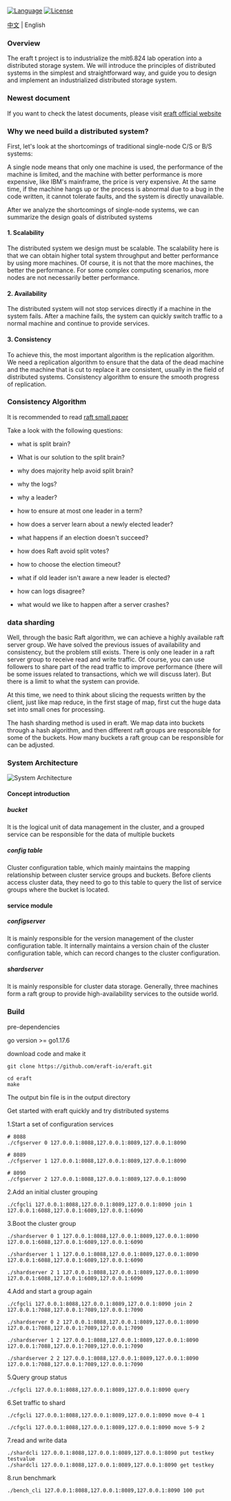 [![Language](https://img.shields.io/badge/Language-Go-blue.svg)](https://golang.org/)
[![License](https://img.shields.io/badge/license-MIT-green)](https://opensource.org/licenses/MIT)

[中文](README.md) | English
### Overview

The eraft t project is to industrialize the mit6.824 lab operation into a distributed storage system. We will introduce the principles of distributed systems in the simplest and straightforward way, and guide you to design and implement an industrialized distributed storage system.

### Newest document

If you want to check the latest documents, please visit [eraft official website](https://eraft.cn)

### Why we need build a distributed system?

First, let's look at the shortcomings of traditional single-node C/S or B/S systems:

A single node means that only one machine is used, the performance of the machine is limited, and the machine with better performance is more expensive, like IBM's mainframe, the price is very expensive. At the same time, if the machine hangs up or the process is abnormal due to a bug in the code written, it cannot tolerate faults, and the system is directly unavailable.

After we analyze the shortcomings of single-node systems, we can summarize the design goals of distributed systems

#### 1. Scalability
The distributed system we design must be scalable. The scalability here is that we can obtain higher total system throughput and better performance by using more machines. Of course, it is not that the more machines, the better the performance. For some complex computing scenarios, more nodes are not necessarily better performance.

#### 2. Availability
The distributed system will not stop services directly if a machine in the system fails. After a machine fails, the system can quickly switch traffic to a normal machine and continue to provide services.

#### 3. Consistency
To achieve this, the most important algorithm is the replication algorithm. We need a replication algorithm to ensure that the data of the dead machine and the machine that is cut to replace it are consistent, usually in the field of distributed systems. Consistency algorithm to ensure the smooth progress of replication.

### Consistency Algorithm

It is recommended to read [raft small paper](https://raft.github.io/raft.pdf)

Take a look with the following questions:

- what is split brain?

- What is our solution to the split brain?

- why does majority help avoid split brain?

- why the logs?

- why a leader?

- how to ensure at most one leader in a term?

- how does a server learn about a newly elected leader?

- what happens if an election doesn't succeed?

- how does Raft avoid split votes?

- how to choose the election timeout?

- what if old leader isn't aware a new leader is elected?

- how can logs disagree?

- what would we like to happen after a server crashes?

### data sharding

Well, through the basic Raft algorithm, we can achieve a highly available raft server group. We have solved the previous issues of availability and consistency, but the problem still exists. There is only one leader in a raft server group to receive read and write traffic. Of course, you can use followers to share part of the read traffic to improve performance (there will be some issues related to transactions, which we will discuss later). But there is a limit to what the system can provide.

At this time, we need to think about slicing the requests written by the client, just like map reduce, in the first stage of map, first cut the huge data set into small ones for processing.

The hash sharding method is used in eraft. We map data into buckets through a hash algorithm, and then different raft groups are responsible for some of the buckets. How many buckets a raft group can be responsible for can be adjusted.

### System Architecture

![System Architecture](docs/imgs/eraftdb_arch.png)

#### Concept introduction

##### bucket

It is the logical unit of data management in the cluster, and a grouped service can be responsible for the data of multiple buckets

##### config table

Cluster configuration table, which mainly maintains the mapping relationship between cluster service groups and buckets. Before clients access cluster data, they need to go to this table to query the list of service groups where the bucket is located.

#### service module

##### configserver

It is mainly responsible for the version management of the cluster configuration table. It internally maintains a version chain of the cluster configuration table, which can record changes to the cluster configuration.

##### shardserver

It is mainly responsible for cluster data storage. Generally, three machines form a raft group to provide high-availability services to the outside world.


### Build

pre-dependencies

go version >= go1.17.6

download code and make it

```
git clone https://github.com/eraft-io/eraft.git

cd eraft
make
```

The output bin file is in the output directory

Get started with eraft quickly and try distributed systems

1.Start a set of configuration services

```
# 8088 
./cfgserver 0 127.0.0.1:8088,127.0.0.1:8089,127.0.0.1:8090

# 8089
./cfgserver 1 127.0.0.1:8088,127.0.0.1:8089,127.0.0.1:8090

# 8090
./cfgserver 2 127.0.0.1:8088,127.0.0.1:8089,127.0.0.1:8090
```

2.Add an initial cluster grouping

```
./cfgcli 127.0.0.1:8088,127.0.0.1:8089,127.0.0.1:8090 join 1 127.0.0.1:6088,127.0.0.1:6089,127.0.0.1:6090
```

3.Boot the cluster group

```
./shardserver 0 1 127.0.0.1:8088,127.0.0.1:8089,127.0.0.1:8090 127.0.0.1:6088,127.0.0.1:6089,127.0.0.1:6090

./shardserver 1 1 127.0.0.1:8088,127.0.0.1:8089,127.0.0.1:8090 127.0.0.1:6088,127.0.0.1:6089,127.0.0.1:6090

./shardserver 2 1 127.0.0.1:8088,127.0.0.1:8089,127.0.0.1:8090 127.0.0.1:6088,127.0.0.1:6089,127.0.0.1:6090
```

4.Add and start a group again

```
./cfgcli 127.0.0.1:8088,127.0.0.1:8089,127.0.0.1:8090 join 2 127.0.0.1:7088,127.0.0.1:7089,127.0.0.1:7090

./shardserver 0 2 127.0.0.1:8088,127.0.0.1:8089,127.0.0.1:8090 127.0.0.1:7088,127.0.0.1:7089,127.0.0.1:7090

./shardserver 1 2 127.0.0.1:8088,127.0.0.1:8089,127.0.0.1:8090 127.0.0.1:7088,127.0.0.1:7089,127.0.0.1:7090

./shardserver 2 2 127.0.0.1:8088,127.0.0.1:8089,127.0.0.1:8090 127.0.0.1:7088,127.0.0.1:7089,127.0.0.1:7090
```

5.Query group status

```
./cfgcli 127.0.0.1:8088,127.0.0.1:8089,127.0.0.1:8090 query
```

6.Set traffic to shard

```
./cfgcli 127.0.0.1:8088,127.0.0.1:8089,127.0.0.1:8090 move 0-4 1

./cfgcli 127.0.0.1:8088,127.0.0.1:8089,127.0.0.1:8090 move 5-9 2
```

7.read and write data

```
./shardcli 127.0.0.1:8088,127.0.0.1:8089,127.0.0.1:8090 put testkey testvalue
./shardcli 127.0.0.1:8088,127.0.0.1:8089,127.0.0.1:8090 get testkey
```

8.run benchmark
```
./bench_cli 127.0.0.1:8088,127.0.0.1:8089,127.0.0.1:8090 100 put
```
